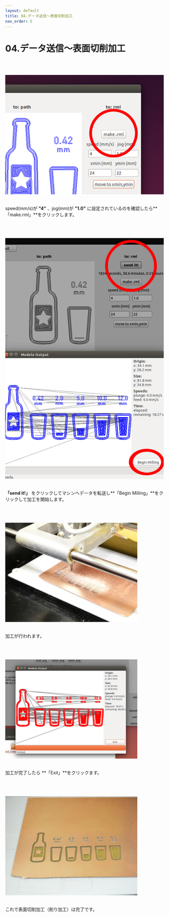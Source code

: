 ```yaml
---
layout: default
title: 04.データ送信〜表面切削加工
nav_order: 5
---
```


# 04.データ送信〜表面切削加工
<br><br>

<img src="assets/04-1.jpg" width="640" alt="hi" class="inline"/><br>
<br>

speed(mm/s)が **"4"** 、jog(mm)が **"1.0"** に設定されているのを確認したら**「make.rml」**をクリックします。<br>
<br>
<br>
<br>

<img src="assets/04-2.jpg" width="640" alt="hi" class="inline"/><br>
<br>

**「send it!」**  をクリックしてマシンへデータを転送し**「Begin Milling」**をクリックして加工を開始します。<br>
<br>
<br>
<br>

<img src="assets/04-3.jpg" width="420" alt="hi" class="inline"/><br>
<br>

加工が行われます。<br>
<br>
<br>
<br>

<img src="assets/04-4.jpg" width="420" alt="hi" class="inline"/><br>
<br>

加工が完了したら **「Exit」**をクリックます。<br>
<br>
<br>
<br>

<img src="assets/04-5.jpg" width="420" alt="hi" class="inline"/><br>
<br>

これで表面切削加工（削り加工）は完了です。<br>
<br>
<br>
<br>
<br>
<br>
<br>
